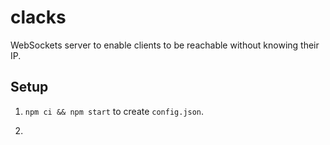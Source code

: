 # clacks

WebSockets server to enable clients to be reachable without knowing their IP.


## Setup

1. `npm ci && npm start` to create `config.json`.

2. 
